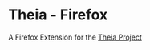 Theia - Firefox
===============

A Firefox Extension for the [Theia Project](http://github.com/jrstarke/Theia)



